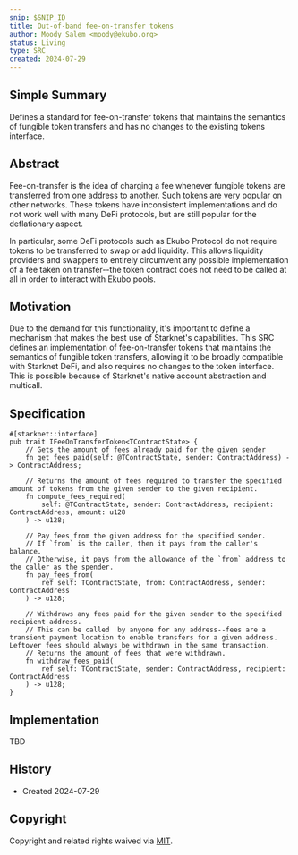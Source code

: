 ```yaml
---
snip: $SNIP_ID
title: Out-of-band fee-on-transfer tokens
author: Moody Salem <moody@ekubo.org>
status: Living
type: SRC
created: 2024-07-29
---
```


## Simple Summary

Defines a standard for fee-on-transfer tokens that maintains the semantics of fungible token transfers and has no changes to the existing tokens interface.

## Abstract

Fee-on-transfer is the idea of charging a fee whenever fungible tokens are transferred from one address to another. Such tokens are very popular on other networks. These tokens have inconsistent implementations and do not work well with many DeFi protocols, but are still popular for the deflationary aspect.

In particular, some DeFi protocols such as Ekubo Protocol do not require tokens to be transferred to swap or add liquidity. This allows liquidity providers and swappers to entirely circumvent any possible implementation of a fee taken on transfer--the token contract does not need to be called at all in order to interact with Ekubo pools.

## Motivation

Due to the demand for this functionality, it's important to define a mechanism that makes the best use of Starknet's capabilities. This SRC defines an implementation of fee-on-transfer tokens that maintains the semantics of fungible token transfers, allowing it to be broadly compatible with Starknet DeFi, and also requires no changes to the token interface. This is possible because of Starknet's native account abstraction and multicall.

## Specification

```cairo
#[starknet::interface]
pub trait IFeeOnTransferToken<TContractState> {
    // Gets the amount of fees already paid for the given sender
    fn get_fees_paid(self: @TContractState, sender: ContractAddress) -> ContractAddress;

    // Returns the amount of fees required to transfer the specified amount of tokens from the given sender to the given recipient.
    fn compute_fees_required(
        self: @TContractState, sender: ContractAddress, recipient: ContractAddress, amount: u128
    ) -> u128;

    // Pay fees from the given address for the specified sender.
    // If `from` is the caller, then it pays from the caller's balance.
    // Otherwise, it pays from the allowance of the `from` address to the caller as the spender.
    fn pay_fees_from(
        ref self: TContractState, from: ContractAddress, sender: ContractAddress
    ) -> u128;

    // Withdraws any fees paid for the given sender to the specified recipient address.
    // This can be called  by anyone for any address--fees are a transient payment location to enable transfers for a given address. Leftover fees should always be withdrawn in the same transaction.
    // Returns the amount of fees that were withdrawn.
    fn withdraw_fees_paid(
        ref self: TContractState, sender: ContractAddress, recipient: ContractAddress
    ) -> u128;
}
```

## Implementation

TBD

## History

- Created 2024-07-29

## Copyright

Copyright and related rights waived via [MIT](../LICENSE).
